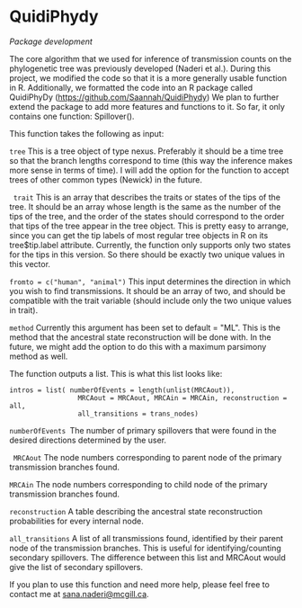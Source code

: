 # QuidiPhydy

*Package development*

The core algorithm that we used for inference of transmission counts on the phylogenetic tree was previously developed (Naderi et al.). During this project, we modified the code so that it is a more generally usable function in R. Additionally, we formatted the code into an R package called QuidiPhyDy (https://github.com/Saannah/QuidiPhydy) We plan to further extend the package to add more features and functions to it. So far, it only contains one function: Spillover().

This function takes the following as input:

``` tree ```
This is a tree object of type nexus. Preferably it should be a time tree so that the branch lengths correspond to time (this way the inference makes more sense in terms of time). I will add the option for the function to accept trees of other common types (Newick) in the future.

``` trait```
This is an array that describes the traits or states of the tips of the tree. It should be an array whose length is the same as the number of the tips of the tree, and the order of the states should correspond to the order that tips of the tree appear in the tree object. This is pretty easy to arrange, since you can get the tip labels of most regular tree objects in R on its tree$tip.label attribute. Currently, the function only supports only two states for the tips in this version. So there should be exactly two unique values in this vector.

```fromto = c("human", "animal")```
This input determines the direction in which you wish to find transmissions. It should be an array of two, and should be compatible with the trait variable (should include only the two unique values in trait).

```method```
Currently this argument has been set to default = "ML". This is the method that the ancestral state reconstruction will be done with. In the future, we might add the option to do this with a maximum parsimony method as well.

The function outputs a list. This is what this list looks like:

```
intros = list( numberOfEvents = length(unlist(MRCAout)),
                 MRCAout = MRCAout, MRCAin = MRCAin, reconstruction = all,
                 all_transitions = trans_nodes)
```
 ```numberOfEvents ```The number of primary spillovers that were found in the desired directions determined by the user.

``` MRCAout``` The node numbers corresponding to parent node of the primary transmission branches found.

 ```MRCAin``` The node numbers corresponding to child node of the primary transmission branches found.

```reconstruction``` A table describing the ancestral state reconstruction probabilities for every internal node.

```all_transitions``` A list of all transmissions found, identified by their parent node of the transmission branches. This is useful for identifying/counting secondary spillovers. The difference between this list and MRCAout would give the list of secondary spillovers.

If you plan to use this function and need more help, please feel free to contact me at sana.naderi@mcgill.ca.
